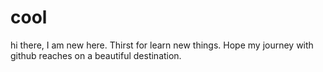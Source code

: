 # cool
hi there,
I am new here. Thirst for learn new things. Hope my journey with github reaches on a beautiful destination.
